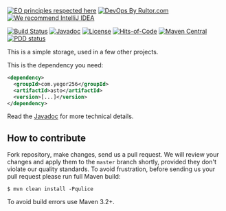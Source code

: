 [![EO principles respected here](https://www.elegantobjects.org/badge.svg)](https://www.elegantobjects.org)
[![DevOps By Rultor.com](http://www.rultor.com/b/yegor256/asto)](http://www.rultor.com/p/yegor256/asto)
[![We recommend IntelliJ IDEA](https://www.elegantobjects.org/intellij-idea.svg)](https://www.jetbrains.com/idea/)

[![Build Status](https://img.shields.io/travis/yegor256/asto/master.svg)](https://travis-ci.org/yegor256/asto)
[![Javadoc](http://www.javadoc.io/badge/com.yegor256/asto.svg)](http://www.javadoc.io/doc/com.yegor256/asto)
[![License](https://img.shields.io/badge/license-MIT-green.svg)](https://github.com/yegor256/asto/blob/master/LICENSE.txt)
[![Hits-of-Code](https://hitsofcode.com/github/yegor256/asto)](https://hitsofcode.com/view/github/yegor256/asto)
[![Maven Central](https://img.shields.io/maven-central/v/com.yegor256/asto.svg)](https://maven-badges.herokuapp.com/maven-central/com.yegor256/asto)
[![PDD status](http://www.0pdd.com/svg?name=yegor256/asto)](http://www.0pdd.com/p?name=yegor256/asto)

This is a simple storage, used in a few other projects.

This is the dependency you need:

```xml
<dependency>
  <groupId>com.yegor256</groupId>
  <artifactId>asto</artifactId>
  <version>[...]</version>
</dependency>
```

Read the [Javadoc](http://www.javadoc.io/doc/com.yegor256/asto)
for more technical details.

## How to contribute

Fork repository, make changes, send us a pull request. We will review
your changes and apply them to the `master` branch shortly, provided
they don't violate our quality standards. To avoid frustration, before
sending us your pull request please run full Maven build:

```
$ mvn clean install -Pqulice
```

To avoid build errors use Maven 3.2+.
